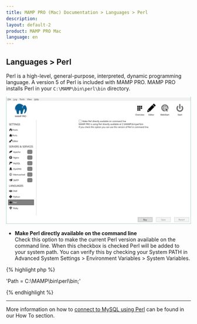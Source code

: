 ```yaml
---
title: MAMP PRO (Mac) Documentation > Languages > Perl
description: 
layout: default-2
product: MAMP PRO Mac
language: en
---
```


## Languages > Perl

Perl is a high-level, general-purpose, interpreted, dynamic programming language. A version 5 of Perl is included with MAMP PRO. MAMP PRO installs Perl in your `C:\MAMP\bin\perl\bin` directory.

![MAMP](/en/MAMP-PRO-Windows/Languages/Perl/Perl.png)

*  **Make Perl directly available on the command line**  
   Check this option to make the current Perl version available on the command line. When this checkbox is checked Perl will be added to your system path. You can verify this by checking your System PATH in Advanced System Settings > Environment Variables > System Variables.
   
   
{% highlight php %}

'Path = C:\MAMP\bin\perl\bin;'

{% endhighlight %} 
   
---

More information on how to [connect to MySQL using Perl](../../How-Tos/MySQL/#perl_connect) can be found in our How To section.
